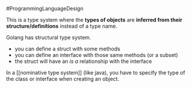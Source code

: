 #ProgrammingLanguageDesign


This is a type system where the **types of objects** are **inferred from their structure/definitions** instead of a type name.

Golang has structural type system.
- you can define a struct with some methods
- you can define an interface with those same methods (or a subset)
- the struct will have an *is a* relationship with the interface

In a [[nominative type system]] (like java), you have to specify the type of the class or interface when creating an object.